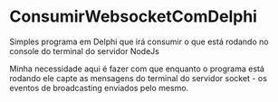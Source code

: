 # ConsumirWebsocketComDelphi
Simples programa em Delphi que irá consumir o que está rodando no console do terminal do servidor NodeJs

Minha necessidade aqui é fazer com que enquanto o programa está rodando ele capte as mensagens do terminal do servidor socket - os eventos de broadcasting enviados pelo mesmo.

